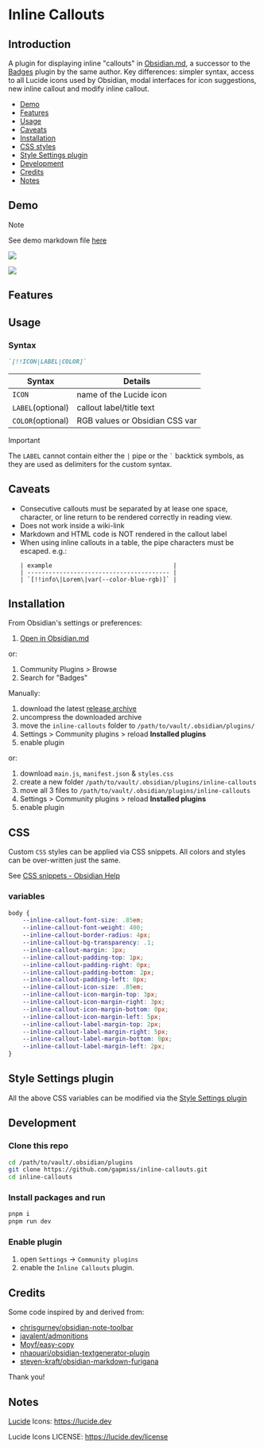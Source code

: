 # Inline Callouts

## Introduction

A plugin for displaying inline "callouts" in [Obsidian.md](https://github.com/obsidianmd), a successor to the [Badges](https://github.com/gapmiss/badges) plugin by the same author. Key differences: simpler syntax, access to all Lucide icons used by Obsidian, modal interfaces for icon suggestions, new inline callout and modify inline callout.

- [Demo](#demo)
- [Features](#features)
- [Usage](#usage)
- [Caveats](#caveats)
- [Installation](#installation)
- [CSS styles](#css)
- [Style Settings plugin](#style-settings-plugin)
- [Development](#development)
- [Credits](#credits)
- [Notes](#notes)

## Demo

> [!NOTE]
> See demo markdown file [here](./demo/example.md)

![](./screenshots/Inline-Callouts-demo-Obsidian-v1.8.9-2025-04-04-18.26.34.png)

![](./screenshots/Inline-Callouts-demo-Obsidian-v1.8.9-2025-04-04-18.26.42.png)

## Features

## Usage

### Syntax

```markdown
`[!!ICON|LABEL|COLOR]`
```

| Syntax            | Details                        |
| ----------------- | ------------------------------ |
| `ICON`            | name of the Lucide icon        |
| `LABEL`(optional) | callout label/title text       |
| `COLOR`(optional) | RGB values or Obsidian CSS var |


> [!IMPORTANT]
> The `LABEL` cannot contain either the `|` pipe or the <code>`</code> backtick symbols, as they are used as delimiters for the custom syntax.

## Caveats

- Consecutive callouts must be separated by at lease one space, character, or line return to be rendered correctly in reading view.
- Does not work inside a wiki-link
- Markdown and HTML code is NOT rendered in the callout label
- When using inline callouts in a table, the pipe characters must be escaped. e.g.:
	```
	| example                                  |
	| ---------------------------------------- |
	| `[!!info\|Lorem\|var(--color-blue-rgb)]` |
	```

## Installation

From Obsidian's settings or preferences:

1. [Open in Obsidian.md](obsidian://show-plugin?id=inline-callouts)

or:

1. Community Plugins > Browse
2. Search for "Badges"

Manually:

1. download the latest [release archive](https://github.com/gapmiss/inline-callouts/releases/download/0.1.0/inline-callouts-v0.1.0.zip)
2. uncompress the downloaded archive
3. move the `inline-callouts` folder to `/path/to/vault/.obsidian/plugins/` 
4.  Settings > Community plugins > reload **Installed plugins**
5.  enable plugin

or:

1.  download `main.js`, `manifest.json` & `styles.css`
2.  create a new folder `/path/to/vault/.obsidian/plugins/inline-callouts`
3.  move all 3 files to `/path/to/vault/.obsidian/plugins/inline-callouts`
4.  Settings > Community plugins > reload **Installed plugins**
5.  enable plugin


## CSS

Custom `CSS` styles can be applied via CSS snippets. All colors and styles can be over-written just the same.

See [CSS snippets - Obsidian Help](https://help.obsidian.md/Extending+Obsidian/CSS+snippets)

### variables

```css
body {
    --inline-callout-font-size: .85em;
    --inline-callout-font-weight: 400;
    --inline-callout-border-radius: 4px;
    --inline-callout-bg-transparency: .1;
    --inline-callout-margin: 1px;
    --inline-callout-padding-top: 1px;
    --inline-callout-padding-right: 0px;
    --inline-callout-padding-bottom: 2px;
    --inline-callout-padding-left: 0px;
    --inline-callout-icon-size: .85em;
    --inline-callout-icon-margin-top: 3px;
    --inline-callout-icon-margin-right: 3px;
    --inline-callout-icon-margin-bottom: 0px;
    --inline-callout-icon-margin-left: 5px;
    --inline-callout-label-margin-top: 2px;
    --inline-callout-label-margin-right: 5px;
    --inline-callout-label-margin-bottom: 0px;
    --inline-callout-label-margin-left: 2px;
}
```

## Style Settings plugin

All the above CSS variables can be modified via the [Style Settings plugin](https://github.com/mgmeyers/obsidian-style-settings)

## Development

### Clone this repo

```bash
cd /path/to/vault/.obsidian/plugins
git clone https://github.com/gapmiss/inline-callouts.git
cd inline-callouts
```

### Install packages and run

```bash
pnpm i
pnpm run dev
```

### Enable plugin

1.  open `Settings` → `Community plugins`
2.  enable the `Inline Callouts` plugin.

## Credits

Some code inspired by and derived from:

- [chrisgurney/obsidian-note-toolbar](https://github.com/chrisgurney/obsidian-note-toolbar/)
- [javalent/admonitions](https://github.com/javalent/admonitions/)
- [Moyf/easy-copy](https://github.com/Moyf/easy-copy/)
- [nhaouari/obsidian-textgenerator-plugin](https://github.com/nhaouari/obsidian-textgenerator-plugin/)
- [steven-kraft/obsidian-markdown-furigana](https://github.com/steven-kraft/obsidian-markdown-furigana)

Thank you!

## Notes

[Lucide](https://github.com/lucide-icons/lucide) Icons: https://lucide.dev

Lucide Icons LICENSE: https://lucide.dev/license
